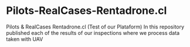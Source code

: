 # Pilots-RealCases-Rentadrone.cl
Pilots &amp; RealCases Rentadrone.cl (Test of our Plataform)
In this repository published each of the results of our inspections where we process data taken with UAV
